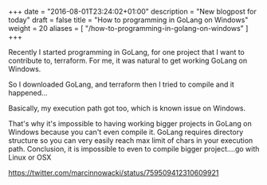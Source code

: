 +++
date = "2016-08-01T23:24:02+01:00"
description = "New blogpost for today"
draft = false
title = "How to programming in GoLang on Windows"
weight = 20
aliases = [
    "/how-to-programming-in-golang-on-windows"
]
+++

Recently I started programming in GoLang, for one project that I want to contribute to, terraform. For me, it was natural to get working GoLang on Windows.

So I downloaded GoLang, and terraform then I tried to compile and it happened...

Basically, my execution path got too, which is known issue on Windows.

That's why it's impossible to having working bigger projects in GoLang on Windows because you can't even compile it. GoLang requires directory structure so you can very easily reach max limit of chars in your execution path.
Conclusion, it is impossible to even to compile bigger project....go with Linux or OSX

https://twitter.com/marcinnowacki/status/759509412310609921
